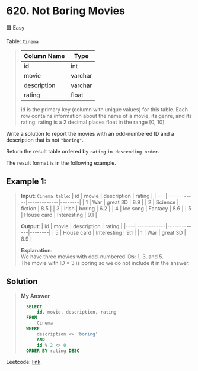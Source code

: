 # 620. Not Boring Movies
🟩 Easy

Table: `Cinema`
> 
>| Column Name | Type    |
>|-------------|---------|
>| id          | int     |
>| movie       | varchar |
>| description | varchar |
>| rating      | float   |
>
>id is the primary key (column with unique values) for this table.
>Each row contains information about the name of a movie, its genre, and its rating.
>rating is a 2 decimal places float in the range [0, 10]
> 

Write a solution to report the movies with an odd-numbered ID and a description that is not `"boring"`.

Return the result table ordered by `rating` `in descending order`.

The result format is in the following example.


## Example 1:

> **Input**: 
> `Cinema table`:
> | id | movie      | description | rating |
> |----|------------|-------------|--------|
> | 1  | War        | great 3D    | 8.9    |
> | 2  | Science    | fiction     | 8.5    |
> | 3  | irish      | boring      | 6.2    |
> | 4  | Ice song   | Fantacy     | 8.6    |
> | 5  | House card | Interesting | 9.1    |
>
> **Output**: 
> | id | movie      | description | rating |
> |----|------------|-------------|--------|
> | 5  | House card | Interesting | 9.1    |
> | 1  | War        | great 3D    | 8.9    |
>
> **Explanation**: \
> We have three movies with odd-numbered IDs: 1, 3, and 5. \
The movie with ID = 3 is boring so we do not include it in the answer.

## Solution
> **My Answer**
> ```sql
>   SELECT
>       id, movie, description, rating 
>   FROM
>       Cinema
>   WHERE
>       description <> 'boring'
>       AND
>       id % 2 <> 0
>   ORDER BY rating DESC
> ```
Leetcode: [link](https://leetcode.com/problems/not-boring-movies/description/)